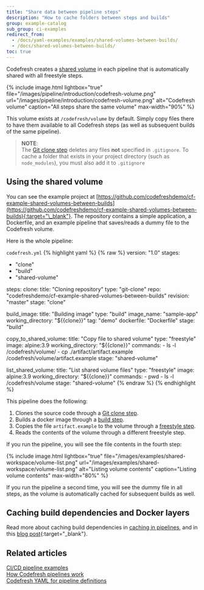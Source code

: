 ```yaml
---
title: "Share data between pipeline steps"
description: "How to cache folders between steps and builds"
group: example-catalog
sub_group: ci-examples
redirect_from:
  - /docs/yaml-examples/examples/shared-volumes-between-builds/
  - /docs/shared-volumes-between-builds/
toc: true
---
```


Codefresh creates a [shared volume]({{site.baseurl}}/docs/pipelines/introduction-to-codefresh-pipelines/#sharing-the-workspace-between-build-steps) in each pipeline that is automatically shared with all freestyle steps.

{% include 
image.html 
lightbox="true" 
file="/images/pipeline/introduction/codefresh-volume.png" 
url="/images/pipeline/introduction/codefresh-volume.png"
alt="Codefresh volume" 
caption="All steps share the same volume" 
max-width="90%" 
%}

This volume exists at `/codefresh/volume` by default. Simply copy files there to have them available to all Codefresh steps (as well as subsequent builds of the same pipeline).

>**NOTE**:  
The [Git clone step]({{site.baseurl}}/docs/pipelines/steps/git-clone/) deletes any files **not** specified in `.gitignore`. To cache a folder that exists in your project directory (such as `node_modules`), you must also add it to `.gitignore`

## Using the shared volume

You can see the example project at [https://github.com/codefreshdemo/cf-example-shared-volumes-between-builds](https://github.com/codefreshdemo/cf-example-shared-volumes-between-builds){:target="\_blank"}. The repository contains a simple application, a Dockerfile, and an example pipeline that saves/reads a dummy file to the Codefresh volume.


Here is the whole pipeline:

 `codefresh.yml`
{% highlight yaml %}
{% raw %}
version: "1.0"
stages:
  - "clone"
  - "build"
  - "shared-volume"

steps:
  clone:
    title: "Cloning repository"
    type: "git-clone"
    repo: "codefreshdemo/cf-example-shared-volumes-between-builds"
    revision: "master"
    stage: "clone"

  build_image:
    title: "Building image"
    type: "build"
    image_name: "sample-app"
    working_directory: "${{clone}}"
    tag: "demo"
    dockerfile: "Dockerfile"
    stage: "build"
  
  copy_to_shared_volume:
    title: "Copy file to shared volume"
    type: "freestyle" 
    image: alpine:3.9 
    working_directory: "${{clone}}"
    commands:
      - ls -l /codefresh/volume/
      - cp ./artifact/artifact.example /codefresh/volume/artifact.example
    stage: "shared-volume"
    
  list_shared_volume:
    title: "List shared volume files"
    type: "freestyle" 
    image: alpine:3.9 
    working_directory: "${{clone}}"
    commands:
      - pwd
      - ls -l /codefresh/volume
    stage: "shared-volume"
{% endraw %}
{% endhighlight %}

This pipeline does the following:

1. Clones the source code through a [Git clone step]({{site.baseurl}}/docs/pipelines/steps/git-clone/).
1. Builds a docker image through a [build step]({{site.baseurl}}/docs/pipelines/steps/build/).
1. Copies the file `artifact.example` to the volume through a [freestyle step]({{site.baseurl}}/docs/pipelines/steps/freestyle/).
1. Reads the contents of the volume through a different freestyle step.

If you run the pipeline, you will see the file contents in the fourth step:

{% include 
image.html 
lightbox="true" 
file="/images/examples/shared-workspace/volume-list.png" 
url="/images/examples/shared-workspace/volume-list.png"
alt="Listing volume contents" 
caption="Listing volume contents" 
max-width="80%" 
%}


If you run the pipeline a second time, you will see the dummy file in all steps, as the volume is automatically cached for subsequent builds as well.


## Caching build dependencies and Docker layers

Read more about caching build dependencies in [caching in pipelines]({{site.baseurl}}/docs/pipelines/pipeline-caching/), and in this [blog post](https://codefresh.io/blog/caching-build-dependencies-codefresh-volumes/){:target="\_blank"}.



## Related articles
[CI/CD pipeline examples]({{site.baseurl}}/docs/example-catalog/examples/#ci-examples)  
[How Codefresh pipelines work]({{site.baseurl}}/docs/pipelines/introduction-to-codefresh-pipelines/)  
[Codefresh YAML for pipeline definitions]({{site.baseurl}}/docs/pipelines/what-is-the-codefresh-yaml/)  
